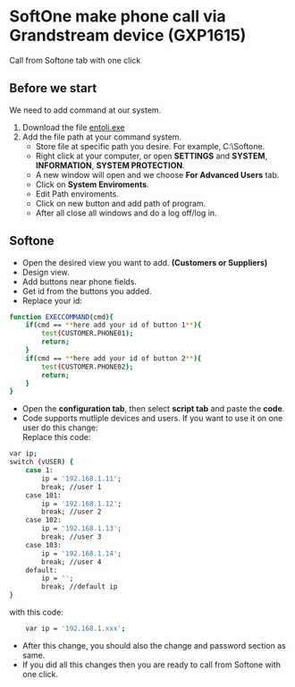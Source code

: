 # SoftOne make phone call via Grandstream device (GXP1615)
Call from Softone tab with one click

## Before we start
We need to add command at our system. <br/>
1. Download the file [entoli.exe](https://github.com/sofronas/SoftOne-make-phone-call-via-Grandstream-device-GXP1615-/releases/download/Release/entoli.rar) <br/>
2. Add the file path at your command system.
	- Store file at specific path you desire. For example, C:\Softone\.
	- Right click at your computer, or open **SETTINGS** and **SYSTEM**, **INFORMATION**, **SYSTEM PROTECTION**.
	- A new window will open and we choose **For Advanced Users** tab.
	- Click on **System Enviroments**.
	- Edit Path enviroments.
	- Click on new button and add path of program.
	- After all close all windows and do a log off/log in.

## Softone
- Open the desired view you want to add. **(Customers or Suppliers)**
- Design view.
- Add buttons near phone fields.
- Get id from the buttons you added.
- Replace your id:
```sh
function EXECCOMMAND(cmd){
	if(cmd == **here add your id of button 1**){
		test(CUSTOMER.PHONE01);
		return;
	}
	if(cmd == **here add your id of button 2**){
		test(CUSTOMER.PHONE02);
		return;
	}
}
```
- Open the **configuration tab**, then select **script tab** and paste the **code**.
- Code supports mutliple devices and users. If you want to use it on one user do this change: <br/>
Replace this code:
```sh
var ip;
switch (vUSER) {
	case 1:
		ip = '192.168.1.11';
		break; //user 1
	case 101:
		ip = '192.168.1.12';
		break; //user 2
	case 102:
		ip = '192.168.1.13';
		break; //user 3
	case 103:
		ip = '192.168.1.14';
		break; //user 4
	default:
		ip = '';
		break; //default ip
}
```
with this code:
```sh
	var ip = '192.168.1.xxx';
```
- After this change, you should also the change and password section as same.
- If you did all this changes then you are ready to call from Softone with one click.
	
